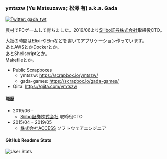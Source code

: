 ### ymtszw (Yu Matsuzawa; 松澤 有) a.k.a. Gada

[![Twitter: gada\_twt](https://img.shields.io/twitter/follow/gada\_twt.svg?style=social)](https://twitter.com/gada\_twt)

農村でPCゲームして育ちました。2019/06より[Siiibo証券株式会社](https://github.com/siiibo)取締役CTO。

大抵の時間はElixirやElmなどを書いてアプリケーション作っています。  
あとAWSとかDockerとか。  
あとShellscriptとか。  
Makefileとか。

- Public Scrapboxes
  - ymtszw: https://scrapbox.io/ymtszw/
  - gada-games: https://scrapbox.io/gada-games/
- Qiita: https://qiita.com/ymtszw

#### 職歴

- 2019/06 -
  - [Siiibo証券株式会社](https://github.com/siiibo) 取締役CTO
- 2015/04 - 2019/05
  - [株式会社ACCESS](https://github.com/access-company) ソフトウェアエンジニア

#### GitHub Readme Stats

![User Stats](https://github-readme-stats.vercel.app/api?username=ymtszw&show_icons=true&theme=onedark&count_private=true)
